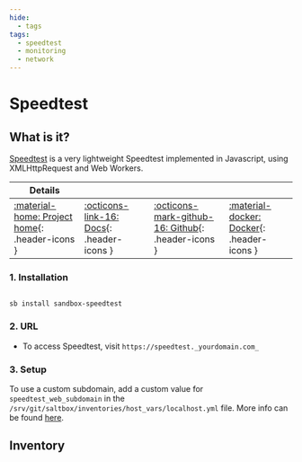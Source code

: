 ```yaml
---
hide:
  - tags
tags:
  - speedtest
  - monitoring
  - network
---
```


# Speedtest

## What is it?

[Speedtest](https://github.com/librespeed/speedtest)  is a very lightweight Speedtest implemented in Javascript, using XMLHttpRequest and Web Workers.

| Details     |             |             |             |
|-------------|-------------|-------------|-------------|
| [:material-home: Project home](https://github.com/librespeed/speedtest){: .header-icons } | [:octicons-link-16: Docs](https://github.com/librespeed/speedtest){: .header-icons } | [:octicons-mark-github-16: Github](https://github.com/librespeed/speedtest){: .header-icons } | [:material-docker: Docker](https://hub.docker.com/r/linuxserver/librespeed){: .header-icons }|

### 1. Installation

``` shell

sb install sandbox-speedtest

```

### 2. URL

- To access Speedtest, visit `https://speedtest._yourdomain.com_`

### 3. Setup

To use a custom subdomain, add a custom value for `speedtest_web_subdomain` in the `/srv/git/saltbox/inventories/host_vars/localhost.yml` file. More info can be found [here](../../saltbox/inventory/index.md).

## Inventory
<!-- BEGIN SALTBOX MANAGED VARIABLES SECTION -->
<!-- END SALTBOX MANAGED VARIABLES SECTION -->
